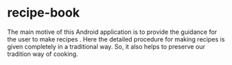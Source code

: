 # recipe-book
The main motive of this Android application is to provide the guidance for the user to make recipes . Here the detailed procedure for making recipes is given completely in a traditional way. So, it also helps to preserve our tradition way of cooking.
